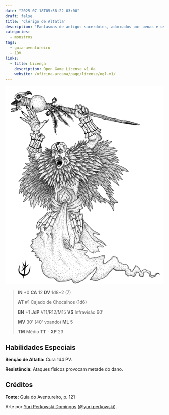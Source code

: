 ```yaml
---
date: "2025-07-18T05:58:22-03:00"
draft: false
title: 'Clérigo de Altatla'
description: 'Fantasmas de antigos sacerdotes, adornados por penas e ossos. Veneradores do grande abutre.'
categories:
  - monstros
tags:
  - guia-aventureiro
  - 1DV
links:
  - title: Licença
    description: Open Game License v1.0a
    website: /oficina-arcana/page/license/ogl-v1/
---
```


![Clérigo de Altatla](clerigo-de-altatla.png)

> **IN** +0 **CA** 12 **DV** 1d8+2 (7)
>
> **AT** #1 Cajado de Chocalhos (1d6)
>
> **BN** +1 **JdP** V11/R12/M15 **VS** Infravisão 60' 
>
> **MV** 30' (40' voando) **ML** 5
>
> **TM** Médio **TT** - **XP** 23

## Habilidades Especiais

**Benção de Altatla:** Cura 1d4 PV.

**Resistência:** Ataques físicos provocam metade do dano.

## Créditos

**Fonte:** Guia do Aventureiro, p. 121

Arte por [Yuri Perkowski Domingos](https://www.artstation.com/perkowski) ([@yuri.perkowski](https://www.instagram.com/yuri.perkowski/)).
